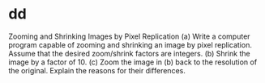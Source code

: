 # dd
Zooming and Shrinking Images by Pixel Replication (a) Write a computer program capable of zooming and shrinking an image by pixel replication. Assume that the desired zoom/shrink factors are integers. (b) Shrink the image by a factor of 10. (c) Zoom the image in (b) back to the resolution of the original. Explain the reasons for their differences.
